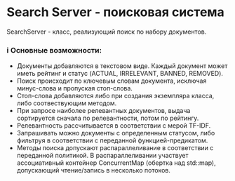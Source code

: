 # Search Server - поисковая система
SearchServer - класс, реализующий поиск по набору документов.
### :information_source: Основные возможности:
  * Документы добавляются в текстовом виде. Каждый документ может иметь рейтинг и статус (ACTUAL, IRRELEVANT, BANNED,	REMOVED).
  * Поиск происходит по ключевым словам документа, исключая минус-слова и пропуская стоп-слова.
  * Стоп-слова добавляются либо при создания экземпляра класса, либо соотвествующим методом.
  * При запросе наиболее релевантных документов, выдача сортируется сначала по релевантности, потом по рейтингу.
  * Релевантность рассчитывается в соответствии с мерой TF-IDF.
  * Запрашивать можно документы с определенным статусом, либо фильтруя в соответствии с переданной функцией-предикатом.
  * Методы поиска допускают распараллеливание в соответствии с переданной политикой.
В распараллеливании участвует ассоциативный контейнер ConcurrentMap (обертка над std::map), допускающий чтение/запись в несколько потоков.
